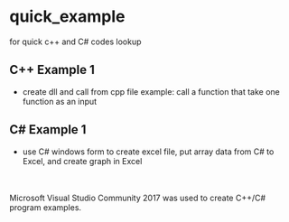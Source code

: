 # quick_example
for quick c++ and C# codes lookup

## C++ Example 1
- create dll and call from cpp file example: call a function that take one function as an input
## C# Example 1
- use C# windows form to create excel file, put array data from C# to Excel, and create graph in Excel

<br>
<br>
Microsoft Visual Studio Community 2017 was used to create C++/C# program examples.
